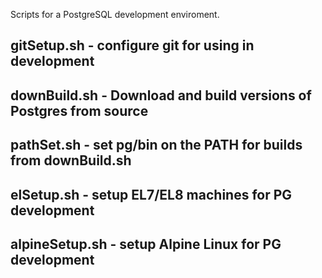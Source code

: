 Scripts for a PostgreSQL development enviroment.

## gitSetup.sh - configure git for using in development

## downBuild.sh - Download and build versions of Postgres from source
## pathSet.sh - set pg/bin on the PATH for builds from downBuild.sh

## elSetup.sh - setup EL7/EL8 machines for PG development
## alpineSetup.sh - setup Alpine Linux for PG development

